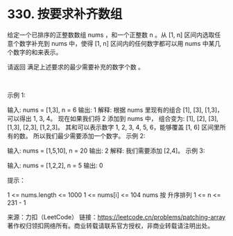 # 330. 按要求补齐数组

给定一个已排序的正整数数组 nums ，和一个正整数 n 。从 [1, n] 区间内选取任意个数字补充到 nums 中，使得 [1, n] 区间内的任何数字都可以用 nums 中某几个数字的和来表示。

请返回 满足上述要求的最少需要补充的数字个数 。

 

示例 1:

输入: nums = [1,3], n = 6
输出: 1 
解释:
根据 nums 里现有的组合 [1], [3], [1,3]，可以得出 1, 3, 4。
现在如果我们将 2 添加到 nums 中， 组合变为: [1], [2], [3], [1,3], [2,3], [1,2,3]。
其和可以表示数字 1, 2, 3, 4, 5, 6，能够覆盖 [1, 6] 区间里所有的数。
所以我们最少需要添加一个数字。
示例 2:

输入: nums = [1,5,10], n = 20
输出: 2
解释: 我们需要添加 [2,4]。
示例 3:

输入: nums = [1,2,2], n = 5
输出: 0
 

提示：

1 <= nums.length <= 1000
1 <= nums[i] <= 104
nums 按 升序排列
1 <= n <= 231 - 1

来源：力扣（LeetCode）
链接：https://leetcode.cn/problems/patching-array
著作权归领扣网络所有。商业转载请联系官方授权，非商业转载请注明出处。